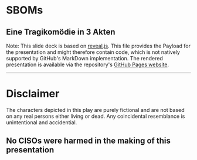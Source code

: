 # SBOMs
## Eine Tragikomödie in 3 Akten

Note: This slide deck is based on [reveal.js](https://revealjs.com/). This file provides the Payload for the presentation and might therefore contain code, which is not natively supported by GitHub's MarkDown implementation.
The rendered presentation is available via the repository's [GitHub Pages website](https://dim-0.github.io/sbom-talk/).

---

# Disclaimer

The characters depicted in this play are purely fictional and are not based on any real persons either living or dead.
Any coincidental resemblance is unintentional and accidential.

## No CISOs were harmed in the making of this presentation


